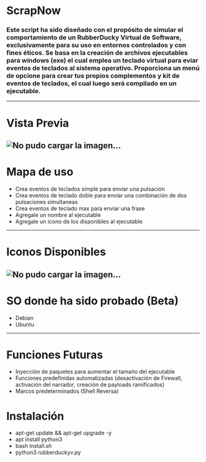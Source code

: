 # ScrapNow
### Este script ha sido diseñado con el propósito de simular el comportamiento de un RubberDucky Virtual de Software, exclusivamente para su uso en entornos controlados y con fines éticos. Se basa en la creación de archivos ejecutables para windows (exe) el cual emplea un teclado virtual para eviar eventos de teclados al sistema operativo. Proporciona un menú de opcione para crear tus propios complementos y kit de eventos de teclados, el cual luego será compilado en un ejecutable.
------------

# Vista Previa
![No pudo cargar la imagen...](https://github.com/n4ss4u/RubberDuckyV/blob/main/images/0113_1_.gif)
------------

# Mapa de uso
- Crea eventos de teclados simple para enviar una pulsación
- Crea eventos de teclado doble para enviar una combinación de dos pulsaciones simultaneas
- Crea eventos de teclado max para enviar una frase
- Agregale un nombre al ejecutable
- Agregale un icono de los disponibles al ejecutable
------------

# Iconos Disponibles
![No pudo cargar la imagen...](https://github.com/n4ss4u/RubberDuckyV/blob/main/images/mpas_icons.jpg)
------------

# SO donde ha sido probado (Beta)
- Debian
- Ubuntu
------------

# Funciones Futuras 
- Inyección de paquetes para aumentar el tamaño del ejecutable
- Funciones predefinidas automatizadas (desactivación de Firewall, activación del narrador, creación de payloads ramificados)
- Marcos predeterminados (Shell Reversa)

# Instalación 
- apt-get update && apt-get upgrade -y
- apt install python3
- bash install.sh
- python3 rubberduckyv.py
 


